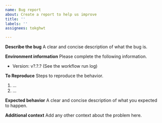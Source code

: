 ```yaml
---
name: Bug report
about: Create a report to help us improve
title: ''
labels: ''
assignees: tokghwt

---
```


**Describe the bug**
A clear and concise description of what the bug is.

**Environment information**
Please complete the following information.
 - Version: v?.?.? (See the workflow run log)

**To Reproduce**
Steps to reproduce the behavior.
1. ...
2. ...

**Expected behavior**
A clear and concise description of what you expected to happen.

**Additional context**
Add any other context about the problem here.
